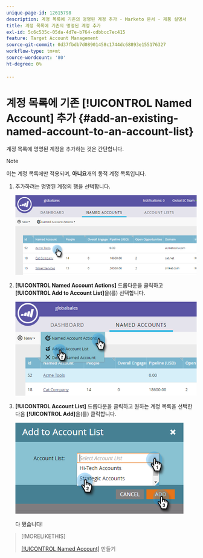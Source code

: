 ```yaml
---
unique-page-id: 12615798
description: 계정 목록에 기존의 명명된 계정 추가 - Marketo 문서 - 제품 설명서
title: 계정 목록에 기존의 명명된 계정 추가
exl-id: 5c6c535c-05da-4d7e-b764-cdbbcc7ec415
feature: Target Account Management
source-git-commit: 0d37fbdb7d08901458c1744dc68893e155176327
workflow-type: tm+mt
source-wordcount: '80'
ht-degree: 0%

---
```


# 계정 목록에 기존 [!UICONTROL Named Account] 추가 {#add-an-existing-named-account-to-an-account-list}

계정 목록에 명명된 계정을 추가하는 것은 간단합니다.

>[!NOTE]
>
>이는 계정 목록에만 적용되며, **아니요**&#x200B;개의 동적 계정 목록입니다.

1. 추가하려는 명명된 계정의 행을 선택합니다.

   ![](assets/four-1.png)

1. **[!UICONTROL Named Account Actions]** 드롭다운을 클릭하고 **[!UICONTROL Add to Account List]**&#x200B;을(를) 선택합니다.

   ![](assets/five-1.png)

1. **[!UICONTROL Account List]** 드롭다운을 클릭하고 원하는 계정 목록을 선택한 다음 **[!UICONTROL Add]**&#x200B;을(를) 클릭합니다.

   ![](assets/six-1.png)

   다 됐습니다!

>[!MORELIKETHIS]
>
>[[!UICONTROL Named Account]](/help/marketo/product-docs/target-account-management/target/named-accounts/create-a-named-account.md) 만들기
